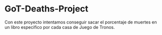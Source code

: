 # GoT-Deaths-Project

Con este proyecto intentamos conseguir sacar el porcentaje de muertes en un libro especifico por cada casa de Juego de Tronos.

